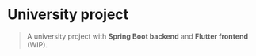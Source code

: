 # University project

> A university project with **Spring Boot backend** and **Flutter frontend** (WIP).  

